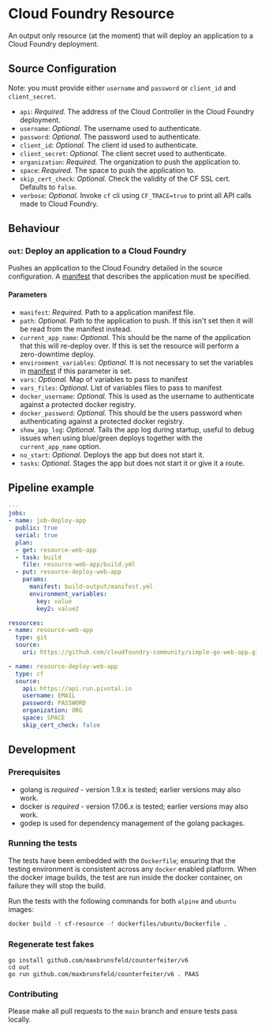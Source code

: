 # Cloud Foundry Resource

An output only resource (at the moment) that will deploy an application to a
Cloud Foundry deployment.

## Source Configuration

Note: you must provide either `username` and `password` or `client_id` and `client_secret`.

* `api`: *Required.* The address of the Cloud Controller in the Cloud Foundry
  deployment.
* `username`: *Optional.* The username used to authenticate.
* `password`: *Optional.* The password used to authenticate.
* `client_id`: *Optional.* The client id used to authenticate.
* `client_secret`: *Optional.* The client secret used to authenticate.
* `organization`: *Required.* The organization to push the application to.
* `space`: *Required.* The space to push the application to.
* `skip_cert_check`: *Optional.* Check the validity of the CF SSL cert.
  Defaults to `false`.
* `verbose`: *Optional.* Invoke `cf` cli using `CF_TRACE=true` to print all API calls made to Cloud Foundry.

## Behaviour

### `out`: Deploy an application to a Cloud Foundry

Pushes an application to the Cloud Foundry detailed in the source
configuration. A [manifest][cf-manifests] that describes the application must
be specified.

[cf-manifests]: http://docs.cloudfoundry.org/devguide/deploy-apps/manifest.html

#### Parameters

* `manifest`: *Required.* Path to a application manifest file.
* `path`: *Optional.* Path to the application to push. If this isn't set then
  it will be read from the manifest instead.
* `current_app_name`: *Optional.* This should be the name of the application
  that this will re-deploy over. If this is set the resource will perform a
  zero-downtime deploy.
* `environment_variables`: *Optional.* It is not necessary to set the variables in [manifest][cf-manifests] if this parameter is set.
* `vars`: *Optional.* Map of variables to pass to manifest
* `vars_files`: *Optional.* List of variables files to pass to manifest
* `docker_username`: *Optional.* This is used as the username to authenticate against a protected docker registry.
* `docker_password`: *Optional.* This should be the users password when authenticating against a protected docker registry.
* `show_app_log`: *Optional.* Tails the app log during startup, useful to debug issues when using blue/green deploys together with the `current_app_name` option.
* `no_start`: *Optional.* Deploys the app but does not start it.
* `tasks`: *Optional.* Stages the app but does not start it or give it a route.

## Pipeline example

```yaml
---
jobs:
- name: job-deploy-app
  public: true
  serial: true
  plan:
  - get: resource-web-app
  - task: build
    file: resource-web-app/build.yml
  - put: resource-deploy-web-app
    params:
      manifest: build-output/manifest.yml
      environment_variables:
        key: value
        key2: value2

resources:
- name: resource-web-app
  type: git
  source:
    uri: https://github.com/cloudfoundry-community/simple-go-web-app.git

- name: resource-deploy-web-app
  type: cf
  source:
    api: https://api.run.pivotal.io
    username: EMAIL
    password: PASSWORD
    organization: ORG
    space: SPACE
    skip_cert_check: false
```

## Development

### Prerequisites

* golang is *required* - version 1.9.x is tested; earlier versions may also
  work.
* docker is *required* - version 17.06.x is tested; earlier versions may also
  work.
* godep is used for dependency management of the golang packages.

### Running the tests

The tests have been embedded with the `Dockerfile`; ensuring that the testing
environment is consistent across any `docker` enabled platform. When the docker
image builds, the test are run inside the docker container, on failure they
will stop the build.

Run the tests with the following commands for both `alpine` and `ubuntu` images:

```sh
docker build -t cf-resource -f dockerfiles/ubuntu/Dockerfile .
```

### Regenerate test fakes

```shell
go install github.com/maxbrunsfeld/counterfeiter/v6
cd out
go run github.com/maxbrunsfeld/counterfeiter/v6 . PAAS
```

### Contributing

Please make all pull requests to the `main` branch and ensure tests pass locally.
